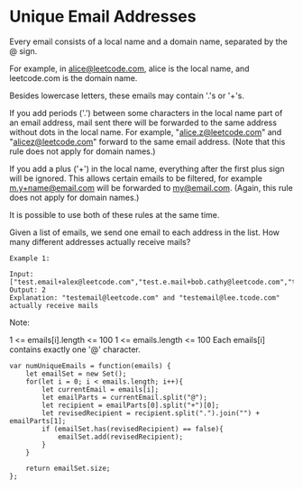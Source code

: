 # Unique Email Addresses

Every email consists of a local name and a domain name, separated by the @ sign.

For example, in alice@leetcode.com, alice is the local name, and leetcode.com is the domain name.

Besides lowercase letters, these emails may contain '.'s or '+'s.

If you add periods ('.') between some characters in the local name part of an email address, mail sent there will be forwarded to the same address without dots in the local name.  For example, "alice.z@leetcode.com" and "alicez@leetcode.com" forward to the same email address.  (Note that this rule does not apply for domain names.)

If you add a plus ('+') in the local name, everything after the first plus sign will be ignored. This allows certain emails to be filtered, for example m.y+name@email.com will be forwarded to my@email.com.  (Again, this rule does not apply for domain names.)

It is possible to use both of these rules at the same time.

Given a list of emails, we send one email to each address in the list.  How many different addresses actually receive mails?

```
Example 1:

Input: ["test.email+alex@leetcode.com","test.e.mail+bob.cathy@leetcode.com","testemail+david@lee.tcode.com"]
Output: 2
Explanation: "testemail@leetcode.com" and "testemail@lee.tcode.com" actually receive mails

```

Note:

1 <= emails[i].length <= 100
1 <= emails.length <= 100
Each emails[i] contains exactly one '@' character.

```
var numUniqueEmails = function(emails) {
    let emailSet = new Set();
    for(let i = 0; i < emails.length; i++){
        let currentEmail = emails[i];
        let emailParts = currentEmail.split("@");
        let recipient = emailParts[0].split("+")[0];
        let revisedRecipient = recipient.split(".").join("") + emailParts[1];
        if (emailSet.has(revisedRecipient) == false){
            emailSet.add(revisedRecipient);
        }
    }

    return emailSet.size; 
};
```
